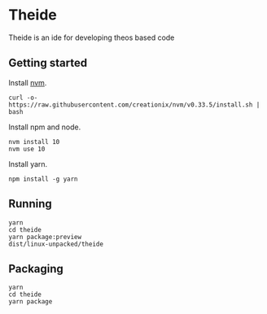 # Theide
Theide is an ide for developing theos based code
## Getting started

Install [nvm](https://github.com/creationix/nvm#install-script).

    curl -o- https://raw.githubusercontent.com/creationix/nvm/v0.33.5/install.sh | bash

Install npm and node.

    nvm install 10
    nvm use 10

Install yarn.

    npm install -g yarn

## Running

    yarn
    cd theide
    yarn package:preview
    dist/linux-unpacked/theide

## Packaging

    yarn
    cd theide
    yarn package